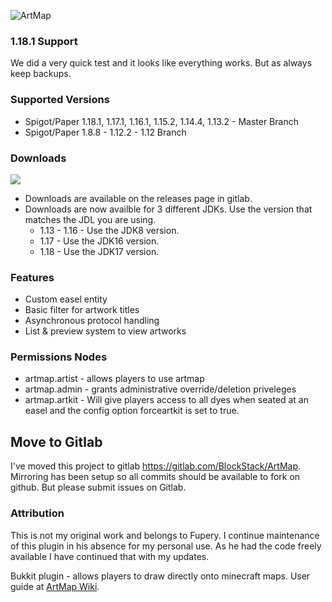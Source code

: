 ![ArtMap](http://puu.sh/kRWAF/2c81256338.jpg)

### 1.18.1 Support

We did a very quick test and it looks like everything works.  But as always keep backups.

### Supported Versions

* Spigot/Paper 1.18.1, 1.17.1, 1.16.1,  1.15.2, 1.14.4, 1.13.2 - Master Branch
* Spigot/Paper 1.8.8 - 1.12.2 - 1.12 Branch

### Downloads

<a href="https://gitlab.com/BlockStack/ArtMap/-/packages">
<img src="/uploads/1507dccfd03a212b8544848cd49a24ad/image.png"/></a>

* Downloads are available on the releases page in gitlab.
* Downloads are now availble for 3 different JDKs. Use the version that matches the JDL you are using. 
  * 1.13 - 1.16 - Use the JDK8 version.
  * 1.17 - Use the JDK16 version.
  * 1.18 - Use the JDK17 version.

### Features

* Custom easel entity
* Basic filter for artwork titles
* Asynchronous protocol handling
* List & preview system to view artworks

### Permissions Nodes

* artmap.artist - allows players to use artmap
* artmap.admin - grants administrative override/deletion priveleges
* artmap.artkit - Will give players access to all dyes when seated at an easel and the config option forceartkit is set to true.

## Move to Gitlab

I've moved this project to gitlab https://gitlab.com/BlockStack/ArtMap.  Mirroring has been setup so all commits should be available to fork on github.  But please submit issues on Gitlab.

### Attribution

This is not my original work and belongs to Fupery.  I continue maintenance of this plugin in his absence for my personal use.  As he had the code freely available I have continued that with my updates.

Bukkit plugin - allows players to draw directly onto minecraft maps. 
User guide at [ArtMap Wiki](https://gitlab.com/BlockStack/ArtMap/wikis/home).
